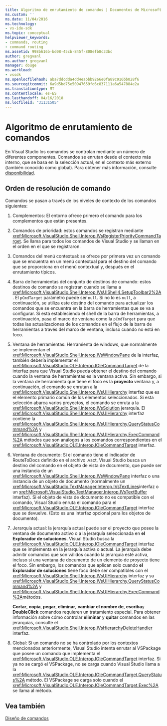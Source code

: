 ```yaml
---
title: Algoritmo de enrutamiento de comandos | Documentos de Microsoft
ms.custom: ''
ms.date: 11/04/2016
ms.technology:
- vs-ide-sdk
ms.topic: conceptual
helpviewer_keywords:
- commands, routing
- command routing
ms.assetid: 998b616b-bd08-45cb-845f-808efb8c33bc
author: gregvanl
ms.author: gregvanl
manager: douge
ms.workload:
- vssdk
ms.openlocfilehash: aba7ddcdda4dd4eabbb9266e0fa89c916bb028f6
ms.sourcegitcommit: 6a9d5bd75e50947659fd6c837111a6a547884e2a
ms.translationtype: MT
ms.contentlocale: es-ES
ms.lasthandoff: 04/16/2018
ms.locfileid: "31131505"
---
```

# <a name="command-routing-algorithm"></a>Algoritmo de enrutamiento de comandos
En Visual Studio los comandos se controlan mediante un número de diferentes componentes. Comandos se enrutan desde el contexto más interno, que se basa en la selección actual, en el contexto más externo (también conocido como global). Para obtener más información, consulte [disponibilidad](../../extensibility/internals/command-availability.md).  
  
## <a name="order-of-command-resolution"></a>Orden de resolución de comando  
 Comandos se pasan a través de los niveles de contexto de los comandos siguientes:  
  
1.  Complementos: El entorno ofrece primero el comando para los complementos que están presentes.  
  
2.  Comandos de prioridad: estos comandos se registran mediante <xref:Microsoft.VisualStudio.Shell.Interop.IVsRegisterPriorityCommandTarget>. Se llama para todos los comandos de Visual Studio y se llaman en el orden en el que se registraron.  
  
3.  Comandos del menú contextual: se ofrece por primera vez un comando que se encuentra en un menú contextual para el destino del comando que se proporciona en el menú contextual y, después en el enrutamiento típicos.  
  
4.  Barra de herramientas del conjunto de destinos de comando: estos destinos de comando se registran cuando se llama a <xref:Microsoft.VisualStudio.Shell.Interop.IVsUIShell4.SetupToolbar2%2A>. El `pCmdTarget` parámetro puede ser `null`. Si no lo es `null`, a continuación, se utiliza este destino del comando para actualizar los comandos que se encuentra en la barra de herramientas que se va a configurar. Si está estableciendo el shell de la barra de herramientas, a continuación, pasa el marco de ventana como la `pCmdTarget` para que todas las actualizaciones de los comandos en el flujo de la barra de herramientas a través del marco de ventana, incluso cuando no está en foco.  
  
5.  Ventana de herramientas: Herramienta de windows, que normalmente se implementan el <xref:Microsoft.VisualStudio.Shell.Interop.IVsWindowPane> de la interfaz, también debería implementar el <xref:Microsoft.VisualStudio.OLE.Interop.IOleCommandTarget> de la interfaz para que Visual Studio pueda obtener el destino del comando cuando la ventana de herramientas es la ventana activa. Sin embargo, si la ventana de herramienta que tiene el foco es la **proyecto** ventana y, a continuación, el comando se enrutan a la <xref:Microsoft.VisualStudio.Shell.Interop.IVsUIHierarchy> interfaz que es el elemento primario común de los elementos seleccionados. Si esta selección abarca varios proyectos, el comando se enruta a la <xref:Microsoft.VisualStudio.Shell.Interop.IVsSolution> jerarquía. El <xref:Microsoft.VisualStudio.Shell.Interop.IVsUIHierarchy> interfaz contiene la <xref:Microsoft.VisualStudio.Shell.Interop.IVsUIHierarchy.QueryStatusCommand%2A> y <xref:Microsoft.VisualStudio.Shell.Interop.IVsUIHierarchy.ExecCommand%2A> métodos que son análogos a los comandos correspondientes en el <xref:Microsoft.VisualStudio.OLE.Interop.IOleCommandTarget> interfaz.  
  
6.  Ventana de documento: Si el comando tiene el indicador de RouteToDocs definido en el archivo .vsct, Visual Studio busca un destino del comando en el objeto de vista de documento, que puede ser una instancia de un <xref:Microsoft.VisualStudio.Shell.Interop.IVsWindowPane> interfaz o una instancia de un objeto de documento (normalmente un <xref:Microsoft.VisualStudio.TextManager.Interop.IVsTextLines>interfaz o un <xref:Microsoft.VisualStudio.TextManager.Interop.IVsTextBuffer> interfaz). Si el objeto de vista de documento no es compatible con el comando, Visual Studio enruta el comando para el <xref:Microsoft.VisualStudio.OLE.Interop.IOleCommandTarget> interfaz que se devuelve. (Esto es una interfaz opcional para los objetos de documento).  
  
7.  Jerarquía actual: la jerarquía actual puede ser el proyecto que posee la ventana de documento activo o a la jerarquía seleccionada en **el Explorador de soluciones**. Visual Studio busca la <xref:Microsoft.VisualStudio.OLE.Interop.IOleCommandTarget> interfaz que se implementa en la jerarquía activa o actual. La jerarquía debe admitir comandos que son válidos cuando la jerarquía esté activa, incluso si una ventana de documento de un elemento de proyecto tiene el foco. Sin embargo, los comandos que aplican solo cuando **el Explorador de soluciones** tiene foco debe ser compatibles con el <xref:Microsoft.VisualStudio.Shell.Interop.IVsUIHierarchy> interfaz y su <xref:Microsoft.VisualStudio.Shell.Interop.IVsUIHierarchy.QueryStatusCommand%2A> y <xref:Microsoft.VisualStudio.Shell.Interop.IVsUIHierarchy.ExecCommand%2A>métodos.  
  
     **Cortar**, **copia**, **pegar**, **eliminar**, **cambiar el nombre de**, **escriba**y **DoubleClick** comandos requieren un tratamiento especial. Para obtener información sobre cómo controlar **eliminar** y **quitar** comandos en las jerarquías, consulte el <xref:Microsoft.VisualStudio.Shell.Interop.IVsHierarchyDeleteHandler> interfaz.  
  
8.  Global: Si un comando no se ha controlado por los contextos mencionados anteriormente, Visual Studio intenta enrutar al VSPackage que posee un comando que implementa el <xref:Microsoft.VisualStudio.OLE.Interop.IOleCommandTarget> interfaz. Si ya no se cargó el VSPackage, no se carga cuando Visual Studio llama a la <xref:Microsoft.VisualStudio.OLE.Interop.IOleCommandTarget.QueryStatus%2A> método. El VSPackage se carga solo cuando el <xref:Microsoft.VisualStudio.OLE.Interop.IOleCommandTarget.Exec%2A> se llama al método.  
  
## <a name="see-also"></a>Vea también  
 [Diseño de comandos](../../extensibility/internals/command-design.md)